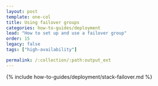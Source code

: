 ```yaml
---
layout: post
template: one-col
title: Using failover groups
categories: how-to-guides/deployment
lead: "How to set up and use a failover group"
order: 15
legacy: false
tags: ["high-availability"]

permalink: /:collection/:path:output_ext
---
```

{% include how-to-guides/deployment/stack-failover.md %}
